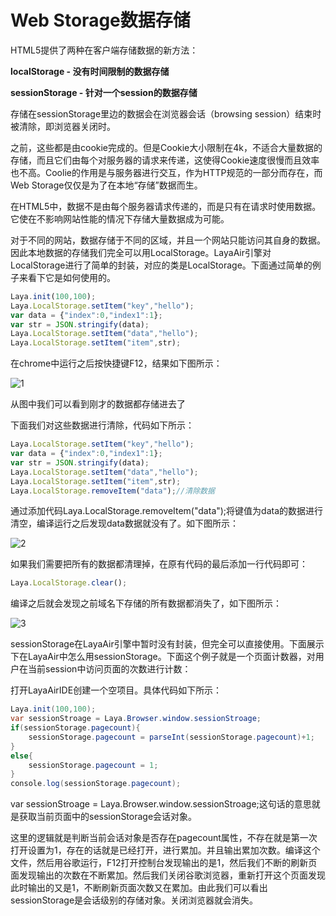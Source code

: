 # Web Storage数据存储

HTML5提供了两种在客户端存储数据的新方法：

**localStorage - 没有时间限制的数据存储**

**sessionStorage - 针对一个session的数据存储**

存储在sessionStorage里边的数据会在浏览器会话（browsing session）结束时被清除，即浏览器关闭时。

之前，这些都是由cookie完成的。但是Cookie大小限制在4k，不适合大量数据的存储，而且它们由每个对服务器的请求来传递，这使得Cookie速度很慢而且效率也不高。Coolie的作用是与服务器进行交互，作为HTTP规范的一部分而存在，而Web Storage仅仅是为了在本地“存储”数据而生。

在HTML5中，数据不是由每个服务器请求传递的，而是只有在请求时使用数据。它使在不影响网站性能的情况下存储大量数据成为可能。

对于不同的网站，数据存储于不同的区域，并且一个网站只能访问其自身的数据。因此本地数据的存储我们完全可以用LocalStorage。LayaAir引擎对LocalStorage进行了简单的封装，对应的类是LocalStorage。下面通过简单的例子来看下它是如何使用的。

```javascript
Laya.init(100,100);
Laya.LocalStorage.setItem("key","hello");
var data = {"index":0,"index1":1};
var str = JSON.stringify(data);
Laya.LocalStorage.setItem("data","hello");
Laya.LocalStorage.setItem("item",str);
```

在chrome中运行之后按快捷键F12，结果如下图所示：

![1](img/1.png)<br/>

从图中我们可以看到刚才的数据都存储进去了

下面我们对这些数据进行清除，代码如下所示：

```javascript
Laya.LocalStorage.setItem("key","hello");
var data = {"index":0,"index1":1};
var str = JSON.stringify(data);
Laya.LocalStorage.setItem("data","hello");
Laya.LocalStorage.setItem("item",str);
Laya.LocalStorage.removeItem("data");//清除数据
```

通过添加代码Laya.LocalStorage.removeItem("data");将键值为data的数据进行清空，编译运行之后发现data数据就没有了。如下图所示：

![2](img/2.png)<br/>

如果我们需要把所有的数据都清理掉，在原有代码的最后添加一行代码即可：

```javascript
Laya.LocalStorage.clear();
```

编译之后就会发现之前域名下存储的所有数据都消失了，如下图所示：

![3](img/3.png)<br/>

sessionStorage在LayaAir引擎中暂时没有封装，但完全可以直接使用。下面展示下在LayaAir中怎么用sessionStorage。下面这个例子就是一个页面计数器，对用户在当前session中访问页面的次数进行计数：

打开LayaAirIDE创建一个空项目。具体代码如下所示：

```java
Laya.init(100,100);
var sessionStroage = Laya.Browser.window.sessionStroage;
if(sessionStorage.pagecount){
    sessionStorage.pagecount = parseInt(sessionStorage.pagecount)+1;
}
else{
    sessionStorage.pagecount = 1;
}
console.log(sessionStorage.pagecount);
```

var sessionStroage = Laya.Browser.window.sessionStroage;这句话的意思就是获取当前页面中的sessionStorage会话对象。



这里的逻辑就是判断当前会话对象是否存在pagecount属性，不存在就是第一次打开设置为1，存在的话就是已经打开，进行累加。并且输出累加次数。编译这个文件，然后用谷歌运行，F12打开控制台发现输出的是1，然后我们不断的刷新页面发现输出的次数在不断累加。然后我们关闭谷歌浏览器，重新打开这个页面发现此时输出的又是1，不断刷新页面次数又在累加。由此我们可以看出sessionStorage是会话级别的存储对象。关闭浏览器就会消失。